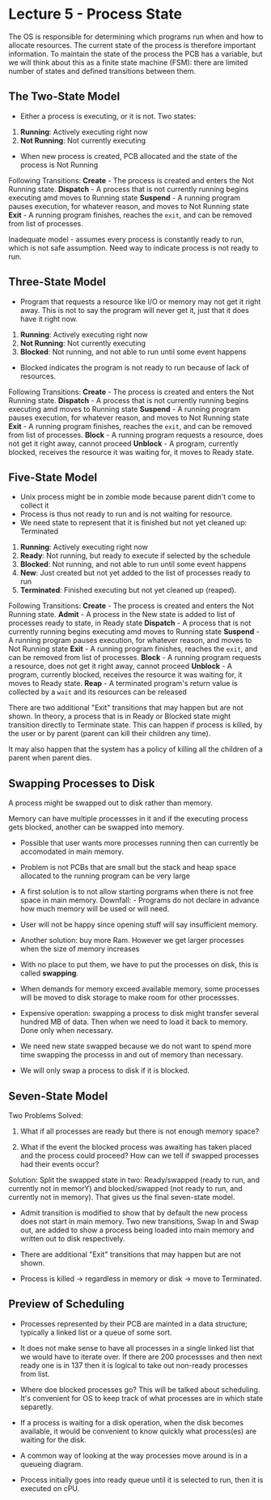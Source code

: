# Lecture 5 - Process State

The OS is responsible for determining which programs run when and how to allocate resources.
The current state of the process is therefore important information. To maintain the state of the
process the PCB has a variable, but we will think about this as a finite state machine (FSM): there
are limited number of states and defined transitions between them.

## The Two-State Model

- Either a process is executing, or it is not. Two states:

1. **Running**: Actively executing right now
2. **Not Running**: Not currently executing

- When new process is created, PCB allocated and the state of the process is Not Running

Following Transitions:
**Create** - The process is created and enters the Not Running state.
**Dispatch** - A process that is not currently running begins executing amd moves to Running state
**Suspend** - A running program pauses execution, for whatever reason, and moves to Not Running state
**Exit** - A running program finishes, reaches the ```exit```, and can be removed from list of processes.

Inadequate model - assumes every process is constantly ready to run, which is not safe assumption. Need
way to indicate process is not ready to run.

## Three-State Model

- Program that requests a resource like I/O or memory may not get it right away. This is not to
say the program will never get it, just that it does have it right now.

1. **Running**: Actively executing right now
2. **Not Running**: Not currently executing
3. **Blocked**: Not running, and not able to run until some event happens

- Blocked indicates the program is not ready to run because of lack of resources.

Following Transitions:
**Create** - The process is created and enters the Not Running state.
**Dispatch** - A process that is not currently running begins executing amd moves to Running state
**Suspend** - A running program pauses execution, for whatever reason, and moves to Not Running state
**Exit** - A running program finishes, reaches the ```exit```, and can be removed from list of processes.
**Block** - A running program requests a resource, does not get it right away, cannot proceed
**Unblock** - A program, currently blocked, receives the resource it was waiting for, it moves to Ready state.

## Five-State Model

- Unix process might be in zombie mode because parent didn't come to collect it
- Process is thus not ready to run and is not waiting for resource. 
- We need state to represent that it is finished but not yet cleaned up: Terminated

1. **Running**: Actively executing right now
2. **Ready**: Not running, but ready to execute if selected by the schedule
3. **Blocked**: Not running, and not able to run until some event happens
4. **New**: Just created but not yet added to the list of processes ready to run
5. **Terminated**: Finished executing but not yet cleaned up (reaped).

Following Transitions:
**Create** - The process is created and enters the Not Running state.
**Admit** - A process in the New state is added to list of processes ready to state, in Ready state
**Dispatch** - A process that is not currently running begins executing amd moves to Running state
**Suspend** - A running program pauses execution, for whatever reason, and moves to Not Running state
**Exit** - A running program finishes, reaches the ```exit```, and can be removed from list of processes.
**Block** - A running program requests a resource, does not get it right away, cannot proceed
**Unblock** - A program, currently blocked, receives the resource it was waiting for, it moves to Ready state.
**Reap** - A terminated program's return value is collected by a ```wait``` and its resources can be released

There are two additional "Exit" transitions that may happen but are not shown. In theory, a process that is in
Ready or Blocked state might transition directly to Terminate state. This can happen if process
is killed, by the user or by parent (parent can kill their children any time).

It may also happen that the system has a policy of killing all the children of a parent when parent dies.

## Swapping Processes to Disk

A process might be swapped out to disk rather than memory.

Memory can have multiple processses in it and if the executing process gets blocked, another can
be swapped into memory.

- Possible that user wants more processes running then can currently be accomodated in main memory.
- Problem is not PCBs that are small but the stack and heap space allocated to the running program can be very large

- A first solution is to not allow starting porgrams when there is not free space in main memory.
Downfall: - Programs do not declare in advance how much memory will be used or will need.
- User will not be happy since opening stuff will say insufficient memory. 

- Another solution: buy more Ram. However we get larger processes when the size of memory increases

- With no place to put them, we have to put the processes on disk, this is called **swapping**.
- When demands for memory exceed available memory, some processes will be moved to disk storage
to make room for other processses. 

- Expensive operation: swapping a process to disk might transfer several hundred MB of data. Then
when we need to load it back to memory. Done only when necessary.

- We need new state swapped because we do not want to spend more time swapping the processs in and out
of memory than necessary.

- We will only swap a process to disk if it is blocked.

## Seven-State Model

Two Problems Solved:
1) What if all processes are ready but there is not enough memory space?

2) What if the event the blocked process was awaiting has taken placed and the process could
proceed? How can we tell if swapped processes had their events occur?

Solution: Split the swapped state in two: Ready/swapped (ready to run, and currently not in memorY)
and blocked/swapped (not ready to run, and currently not in memory). That gives us the final
seven-state model.

- Admit transition is modified to show that by default the new process does not start in main memory. Two
new transitions, Swap In and Swap out, are added to show a process being loaded into main memory and written
out to disk respectively. 

- There are additional "Exit" transitions that may happen but are not shown.
- Process is killed -> regardless in memory or disk -> move to Terminated.

## Preview of Scheduling

- Processes represented by their PCB are mainted in a data structure; typically a linked list
or a queue of some sort.
- It does not make sense to have all processes in a single linked list that we would have
to iterate over. If there are 200 processses and then next ready one is in 137 then it is
logical to take out non-ready processes from list.

- Where doe blocked processes go? This will be talked about scheduling. It's convenient
for OS to keep track of what processes are in which state separetly. 

- If a process is waiting for a disk operation, when the disk becomes available, it would
be convenient to know quickly what process(es) are waiting for the disk.

- A common way of looking at the way processes move around is in a queueing diagram.

- Process initially goes into ready queue until it is selected to run, then it is executed
on cPU. 
